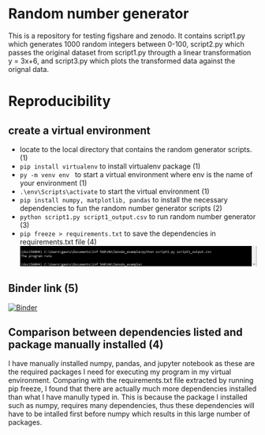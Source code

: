 # Random number generator
This is a repository for testing figshare and zenodo. It contains script1.py which generates 1000 random integers between 0-100, script2.py which passes the original dataset from script1.py througth a linear transformation y = 3x+6, and script3.py which plots the transformed data against the orignal data. 

# Reproducibility  
## create a virtual environment  
* locate to the local directory that contains the random generator scripts. (1)
* `pip install virtualenv` to install virtualenv package  (1)
* `py -m venv env ` to start a virtual environment where env is the name of your environment  (1)
* `.\env\Scripts\activate` to start the virtual environment (1)
* `pip install numpy, matplotlib, pandas` to install the necessary dependencies to fun the random number generator scripts  (2)
* `python script1.py script1_output.csv` to run random number generator  (3)
* `pip freeze > requirements.txt` to save the dependencies in requirements.txt file  (4)
![screenshot](venv_screenshot.JPG)

## Binder link  (5)
[![Binder](https://mybinder.org/badge_logo.svg)](https://mybinder.org/v2/gh/RuohanRYAN/Zenodo_example/master)

## Comparison between dependencies listed and package manually installed  (4)  
I have manually installed numpy, pandas, and jupyter notebook as these are the required packages I need for executing my program in my virtual environment. Comparing with the requirements.txt file extracted by running pip freeze, I found that there are actually much more dependencies installed than what I have manully typed in. This is because the package I installed such as numpy, requires many dependencies, thus these dependencies will have to be intalled first before numpy which results in this large number of packages.  

